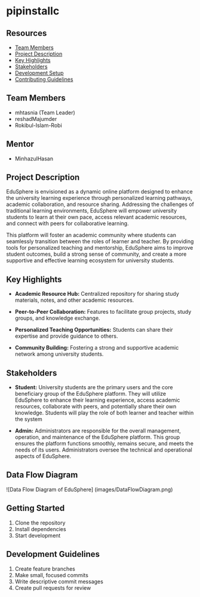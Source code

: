 # pipinstallc

## Resources
- [Team Members](#team-members)
- [Project Description](#project-description)
- [Key Highlights](#key-highlights)
- [Stakeholders](#stakeholders)
- [Development Setup](docs/setup.md)
- [Contributing Guidelines](CONTRIBUTING.md)

## Team Members
- mhtasnia (Team Leader)
- reshadMajumder
- Rokibul-Islam-Robi

## Mentor
- MinhazulHasan

## Project Description
EduSphere is envisioned as a dynamic online platform designed to enhance the university learning experience through personalized learning pathways, academic collaboration, and resource sharing. Addressing the challenges of traditional learning environments, EduSphere will empower university students to learn at their own pace, access relevant academic resources, and connect with peers for collaborative learning. 

This platform will foster an academic community where students can seamlessly transition between the roles of learner and teacher. By providing tools for personalized teaching and mentorship, EduSphere aims to improve student outcomes, build a strong sense of community, and create a more supportive and effective learning ecosystem for university students.

## Key Highlights
- **Academic Resource Hub:** Centralized repository for sharing study materials, notes, and other academic resources. 

- **Peer-to-Peer Collaboration:** Features to facilitate group projects, study groups, and knowledge exchange. 

- **Personalized Teaching Opportunities:** Students can share their expertise and provide guidance to others. 

- **Community Building:** Fostering a strong and supportive academic network among university students.

## Stakeholders
- **Student:** University students are the primary users and the core beneficiary group of the EduSphere platform. They will utilize EduSphere to enhance their learning experience, access academic resources, collaborate with peers, and potentially share their own knowledge. Students will play the role of both learner and teacher within the system

- **Admin:** Administrators are responsible for the overall management, operation, and maintenance of the EduSphere platform. This group ensures the platform functions smoothly, remains secure, and meets the needs of its users. Administrators oversee the technical and operational aspects of EduSphere.

## Data Flow Diagram
![Data Flow Diagram of EduSphere] (images/DataFlowDiagram.png)

## Getting Started
1. Clone the repository
2. Install dependencies
3. Start development

## Development Guidelines
1. Create feature branches
2. Make small, focused commits
3. Write descriptive commit messages
4. Create pull requests for review

